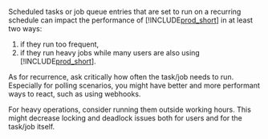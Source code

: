 Scheduled tasks or job queue entries that are set to run on a recurring schedule can impact the performance of [!INCLUDE[prod_short](prod_short.md)] in at least two ways:
1. if they run too frequent,
2. if they run heavy jobs while many users are also using [!INCLUDE[prod_short](prod_short.md)].

As for recurrence, ask critically how often the task/job needs to run. Especially for polling scenarios, you might have better and more performant ways to react, such as using webhooks. 

For heavy operations, consider running them outside working hours. This might decrease locking and deadlock issues both for users and for the task/job itself. 

